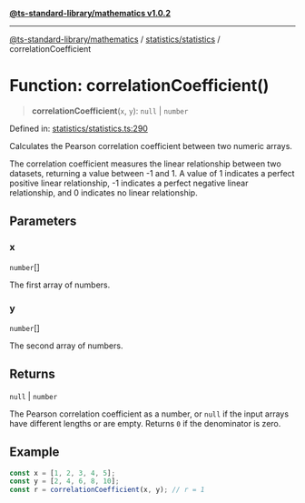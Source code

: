 [**@ts-standard-library/mathematics v1.0.2**](../../../README.md)

***

[@ts-standard-library/mathematics](../../../README.md) / [statistics/statistics](../README.md) / correlationCoefficient

# Function: correlationCoefficient()

> **correlationCoefficient**(`x`, `y`): `null` \| `number`

Defined in: [statistics/statistics.ts:290](https://github.com/gabaudette/ts-stdlib/blob/4a412e6fb273dc9fcab54b84c05921f52dac4b3f/packages/mathematics/src/statistics/statistics.ts#L290)

Calculates the Pearson correlation coefficient between two numeric arrays.

The correlation coefficient measures the linear relationship between two datasets,
returning a value between -1 and 1. A value of 1 indicates a perfect positive linear
relationship, -1 indicates a perfect negative linear relationship, and 0 indicates
no linear relationship.

## Parameters

### x

`number`[]

The first array of numbers.

### y

`number`[]

The second array of numbers.

## Returns

`null` \| `number`

The Pearson correlation coefficient as a number, or `null` if the input arrays
         have different lengths or are empty. Returns `0` if the denominator is zero.

## Example

```typescript
const x = [1, 2, 3, 4, 5];
const y = [2, 4, 6, 8, 10];
const r = correlationCoefficient(x, y); // r = 1
```

